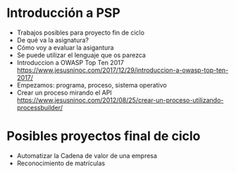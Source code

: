 # Introducción a PSP

- Trabajos posibles para proyecto fin de ciclo
- De qué va la asignatura?
- Cómo voy a evaluar la asigantura
- Se puede utilizar el lenguaje que os parezca
- Introduccion a OWASP Top Ten 2017
https://www.jesusninoc.com/2017/12/29/introduccion-a-owasp-top-ten-2017/
- Empezamos: programa, proceso, sistema operativo
- Crear un proceso mirando el API
https://www.jesusninoc.com/2012/08/25/crear-un-proceso-utilizando-processbuilder/

# Posibles proyectos final de ciclo

- Automatizar la Cadena de valor de una empresa
- Reconocimiento de matrículas
